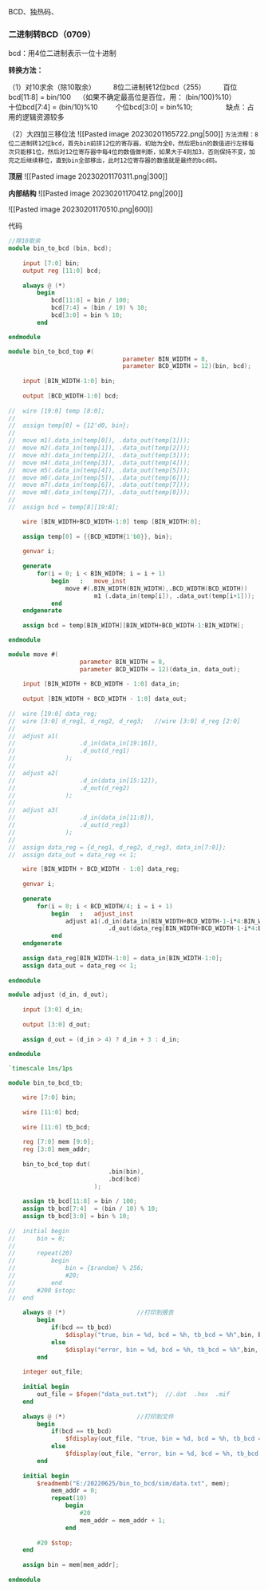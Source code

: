 BCD、独热码、
### 二进制转BCD（0709）
bcd：用4位二进制表示一位十进制

**转换方法：**

（1）对10求余（除10取余）
        8位二进制转12位bcd（255）
        百位bcd[11:8] = bin/100    （如果不确定最高位是百位，用： (bin/100)%10）
        十位bcd[7:4] = (bin/10)%10
        个位bcd[3:0] = bin%10;
        
        缺点：占用的逻辑资源较多

（2）大四加三移位法
![[Pasted image 20230201165722.png|500]]
`方法流程：8位二进制转12位bcd，首先bin前拼12位的寄存器，初始为全0，然后把bin的数值进行左移每次只能移1位，然后对12位寄存器中每4位的数值做判断，如果大于4则加3，否则保持不变，加完之后继续移位，直到bin全部移出，此时12位寄存器的数值就是最终的bcd码。`

**顶层**
![[Pasted image 20230201170311.png|300]]

**内部结构**
![[Pasted image 20230201170412.png|200]]

![[Pasted image 20230201170510.png|600]]

代码

```verilog
//除10取余
module bin_to_bcd (bin, bcd);
	
	input [7:0] bin;
	output reg [11:0] bcd;
	
	always @ (*)
		begin
			bcd[11:8] = bin / 100;
			bcd[7:4] = (bin / 10) % 10;
			bcd[3:0] = bin % 10;
		end 

endmodule 
```

```verilog
module bin_to_bcd_top #(
								parameter BIN_WIDTH = 8,
								parameter BCD_WIDTH = 12)(bin, bcd);
	
	input [BIN_WIDTH-1:0] bin;
	
	output [BCD_WIDTH-1:0] bcd;
	
//	wire [19:0] temp [8:0];
//	
//	assign temp[0] = {12'd0, bin};
//	
//	move m1(.data_in(temp[0]), .data_out(temp[1]));
//	move m2(.data_in(temp[1]), .data_out(temp[2]));
//	move m3(.data_in(temp[2]), .data_out(temp[3]));
//	move m4(.data_in(temp[3]), .data_out(temp[4]));
//	move m5(.data_in(temp[4]), .data_out(temp[5]));
//	move m6(.data_in(temp[5]), .data_out(temp[6]));
//	move m7(.data_in(temp[6]), .data_out(temp[7]));
//	move m8(.data_in(temp[7]), .data_out(temp[8]));
//
//	assign bcd = temp[8][19:8];

	wire [BIN_WIDTH+BCD_WIDTH-1:0] temp [BIN_WIDTH:0];
	
	assign temp[0] = {{BCD_WIDTH{1'b0}}, bin};
	
	genvar i;
	
	generate
		for(i = 0; i < BIN_WIDTH; i = i + 1)
			begin	:	move_inst
				move #(.BIN_WIDTH(BIN_WIDTH),.BCD_WIDTH(BCD_WIDTH))
						m1 (.data_in(temp[i]), .data_out(temp[i+1]));
			end 
	endgenerate
	
	assign bcd = temp[BIN_WIDTH][BIN_WIDTH+BCD_WIDTH-1:BIN_WIDTH];

endmodule 
```

```verilog
module move #(
					parameter BIN_WIDTH = 8,
					parameter BCD_WIDTH = 12)(data_in, data_out);
	
	input [BIN_WIDTH + BCD_WIDTH - 1:0] data_in;
	
	output [BIN_WIDTH + BCD_WIDTH - 1:0] data_out;
	
//	wire [19:0] data_reg;
//	wire [3:0] d_reg1, d_reg2, d_reg3;   //wire [3:0] d_reg [2:0]
//	
//	adjust a1(
//					.d_in(data_in[19:16]),
//					.d_out(d_reg1)
//				);
//	
//	adjust a2(
//					.d_in(data_in[15:12]),
//					.d_out(d_reg2)
//				);
//	
//	adjust a3(
//					.d_in(data_in[11:8]),
//					.d_out(d_reg3)
//				);
//	
//	assign data_reg = {d_reg1, d_reg2, d_reg3, data_in[7:0]};
//	assign data_out = data_reg << 1;

	wire [BIN_WIDTH + BCD_WIDTH - 1:0] data_reg;
	
	genvar i;
	
	generate 
		for(i = 0; i < BCD_WIDTH/4; i = i + 1)
			begin	:	adjust_inst
				adjust a1(.d_in(data_in[BIN_WIDTH+BCD_WIDTH-1-i*4:BIN_WIDTH+BCD_WIDTH-4-i*4]), 
							.d_out(data_reg[BIN_WIDTH+BCD_WIDTH-1-i*4:BIN_WIDTH+BCD_WIDTH-4-i*4]));
			end 
	endgenerate
	
	assign data_reg[BIN_WIDTH-1:0] = data_in[BIN_WIDTH-1:0];
	assign data_out = data_reg << 1;
	
endmodule 
```

```verilog
module adjust (d_in, d_out);
	
	input [3:0] d_in;
	
	output [3:0] d_out;
	
	assign d_out = (d_in > 4) ? d_in + 3 : d_in;
	
endmodule 
```

```verilog
`timescale 1ns/1ps

module bin_to_bcd_tb;

	wire [7:0] bin;
	
	wire [11:0] bcd;
	
	wire [11:0] tb_bcd;
	
	reg [7:0] mem [9:0];
	reg [3:0] mem_addr;
	
	bin_to_bcd_top dut(
							.bin(bin), 
							.bcd(bcd)
						);
						
	assign tb_bcd[11:8] = bin / 100;
	assign tb_bcd[7:4]  = (bin / 10) % 10;
	assign tb_bcd[3:0] = bin % 10;
	
//	initial begin 
//		bin = 0;
//		
//		repeat(20)
//			begin
//				bin = {$random} % 256;
//				#20;
//			end 
//		#200 $stop;
//	end 
	
	always @ (*)					//打印到报告
		begin
			if(bcd == tb_bcd)
				$display("true, bin = %d, bcd = %h, tb_bcd = %h",bin, bcd, tb_bcd);
			else
				$display("error, bin = %d, bcd = %h, tb_bcd = %h",bin, bcd, tb_bcd);
		end 
		
	integer out_file;
	
	initial begin
		out_file = $fopen("data_out.txt");  //.dat  .hex  .mif
	end 
	
	always @ (*)					//打印到文件
		begin
			if(bcd == tb_bcd)
				$fdisplay(out_file, "true, bin = %d, bcd = %h, tb_bcd = %h",bin, bcd, tb_bcd);
			else
				$fdisplay(out_file, "error, bin = %d, bcd = %h, tb_bcd = %h",bin, bcd, tb_bcd);
		end
	
	initial begin
		$readmemb("E:/20220625/bin_to_bcd/sim/data.txt", mem);
			mem_addr = 0;
			repeat(10)
				begin
					#20 
					mem_addr = mem_addr + 1;
				end 
				
		#20 $stop;
	end 
	
	assign bin = mem[mem_addr];
	
endmodule 
```